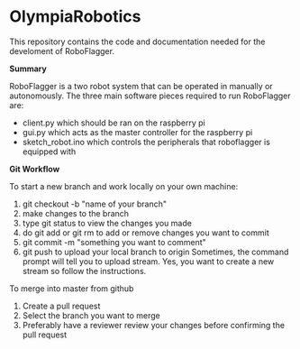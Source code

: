# OlympiaRobotics
This repository contains the code and documentation needed for the develoment of RoboFlagger.

<strong>Summary</strong>

RoboFlagger is a two robot system that can be operated in manually or autonomously.
The three main software pieces required to run RoboFlagger are:
<ul>
  <li>client.py which should be ran on the raspberry pi</li>
  <li>gui.py which acts as the master controller for the raspberry pi</li>
  <li>sketch_robot.ino which controls the peripherals that roboflagger is equipped with</li>
</ul>

<strong>Git Workflow</strong>

To start a new branch and work locally on your own machine:
  1. git checkout -b "name of your branch"
  2. make changes to the branch
  3. type git status to view the changes you made
  4. do git add or git rm to add or remove changes you want to commit
  5. git commit -m "something you want to comment"
  6. git push to upload your local branch to origin
      Sometimes, the command prompt will tell you to upload stream. Yes, you want to create a new stream so follow the instructions.
   
To merge into master from github
  1. Create a pull request
  2. Select the branch you want to merge
  3. Preferably have a reviewer review your changes before confirming the pull request
